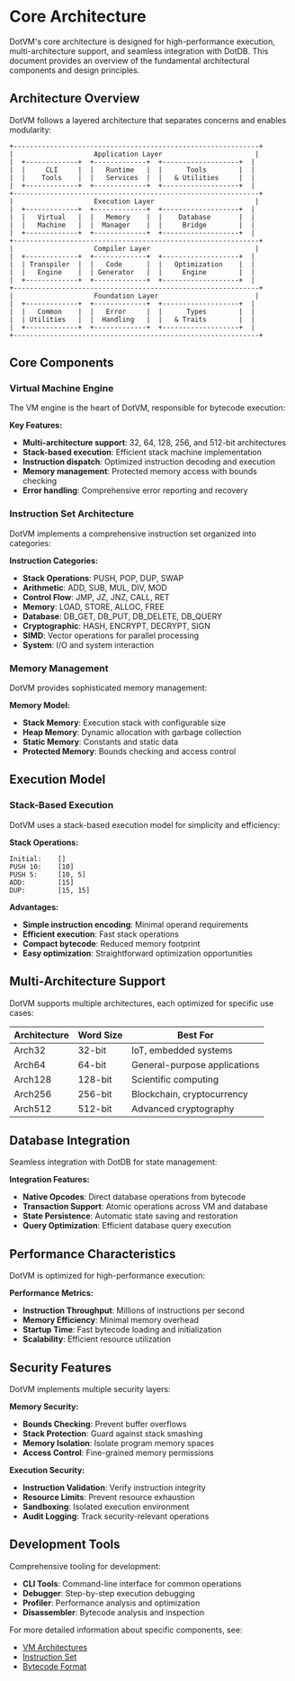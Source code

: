# Core Architecture

DotVM's core architecture is designed for high-performance execution, multi-architecture support, and seamless integration with DotDB. This document provides an overview of the fundamental architectural components and design principles.

## Architecture Overview

DotVM follows a layered architecture that separates concerns and enables modularity:

```
+-------------------------------------------------------------+
|                    Application Layer                       |
|  +-------------+  +-------------+  +-------------------+  |
|  |     CLI     |  |   Runtime   |  |      Tools        |  |
|  |    Tools    |  |   Services  |  |   & Utilities     |  |
|  +-------------+  +-------------+  +-------------------+  |
+-------------------------------------------------------------+
|                    Execution Layer                         |
|  +-------------+  +-------------+  +-------------------+  |
|  |   Virtual   |  |   Memory    |  |    Database       |  |
|  |   Machine   |  |  Manager    |  |     Bridge        |  |
|  +-------------+  +-------------+  +-------------------+  |
+-------------------------------------------------------------+
|                    Compiler Layer                          |
|  +-------------+  +-------------+  +-------------------+  |
|  | Transpiler  |  |   Code      |  |   Optimization    |  |
|  |   Engine    |  | Generator   |  |     Engine        |  |
|  +-------------+  +-------------+  +-------------------+  |
+-------------------------------------------------------------+
|                    Foundation Layer                        |
|  +-------------+  +-------------+  +-------------------+  |
|  |   Common    |  |   Error     |  |      Types        |  |
|  | Utilities   |  |  Handling   |  |   & Traits        |  |
|  +-------------+  +-------------+  +-------------------+  |
+-------------------------------------------------------------+
```

## Core Components

### Virtual Machine Engine

The VM engine is the heart of DotVM, responsible for bytecode execution:

**Key Features:**
- **Multi-architecture support**: 32, 64, 128, 256, and 512-bit architectures
- **Stack-based execution**: Efficient stack machine implementation
- **Instruction dispatch**: Optimized instruction decoding and execution
- **Memory management**: Protected memory access with bounds checking
- **Error handling**: Comprehensive error reporting and recovery

### Instruction Set Architecture

DotVM implements a comprehensive instruction set organized into categories:

**Instruction Categories:**
- **Stack Operations**: PUSH, POP, DUP, SWAP
- **Arithmetic**: ADD, SUB, MUL, DIV, MOD
- **Control Flow**: JMP, JZ, JNZ, CALL, RET
- **Memory**: LOAD, STORE, ALLOC, FREE
- **Database**: DB_GET, DB_PUT, DB_DELETE, DB_QUERY
- **Cryptographic**: HASH, ENCRYPT, DECRYPT, SIGN
- **SIMD**: Vector operations for parallel processing
- **System**: I/O and system interaction

### Memory Management

DotVM provides sophisticated memory management:

**Memory Model:**
- **Stack Memory**: Execution stack with configurable size
- **Heap Memory**: Dynamic allocation with garbage collection
- **Static Memory**: Constants and static data
- **Protected Memory**: Bounds checking and access control

## Execution Model

### Stack-Based Execution

DotVM uses a stack-based execution model for simplicity and efficiency:

**Stack Operations:**
```
Initial:    []
PUSH 10:    [10]
PUSH 5:     [10, 5]
ADD:        [15]
DUP:        [15, 15]
```

**Advantages:**
- **Simple instruction encoding**: Minimal operand requirements
- **Efficient execution**: Fast stack operations
- **Compact bytecode**: Reduced memory footprint
- **Easy optimization**: Straightforward optimization opportunities

## Multi-Architecture Support

DotVM supports multiple architectures, each optimized for specific use cases:

| Architecture | Word Size | Best For |
|--------------|-----------|----------|
| Arch32 | 32-bit | IoT, embedded systems |
| Arch64 | 64-bit | General-purpose applications |
| Arch128 | 128-bit | Scientific computing |
| Arch256 | 256-bit | Blockchain, cryptocurrency |
| Arch512 | 512-bit | Advanced cryptography |

## Database Integration

Seamless integration with DotDB for state management:

**Integration Features:**
- **Native Opcodes**: Direct database operations from bytecode
- **Transaction Support**: Atomic operations across VM and database
- **State Persistence**: Automatic state saving and restoration
- **Query Optimization**: Efficient database query execution

## Performance Characteristics

DotVM is optimized for high-performance execution:

**Performance Metrics:**
- **Instruction Throughput**: Millions of instructions per second
- **Memory Efficiency**: Minimal memory overhead
- **Startup Time**: Fast bytecode loading and initialization
- **Scalability**: Efficient resource utilization

## Security Features

DotVM implements multiple security layers:

**Memory Security:**
- **Bounds Checking**: Prevent buffer overflows
- **Stack Protection**: Guard against stack smashing
- **Memory Isolation**: Isolate program memory spaces
- **Access Control**: Fine-grained memory permissions

**Execution Security:**
- **Instruction Validation**: Verify instruction integrity
- **Resource Limits**: Prevent resource exhaustion
- **Sandboxing**: Isolated execution environment
- **Audit Logging**: Track security-relevant operations

## Development Tools

Comprehensive tooling for development:

- **CLI Tools**: Command-line interface for common operations
- **Debugger**: Step-by-step execution debugging
- **Profiler**: Performance analysis and optimization
- **Disassembler**: Bytecode analysis and inspection

For more detailed information about specific components, see:
- [VM Architectures](vm-architectures.md)
- [Instruction Set](instruction-set.md)
- [Bytecode Format](bytecode-format.md)
